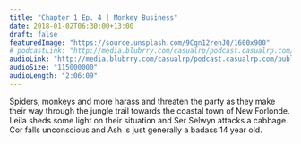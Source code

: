 ```yaml
---
title: "Chapter 1 Ep. 4 | Monkey Business"
date: 2018-01-02T06:30:00+13:00
draft: false
featuredImage: "https://source.unsplash.com/9Cqn12renJQ/1600x900"
# podcastLink: "http://media.blubrry.com/casualrp/podcast.casualrp.com/public/EP%20004%20-%20Monkey%20Business.mp3"
audioLink: "http://media.blubrry.com/casualrp/podcast.casualrp.com/public/EP%20004%20-%20Monkey%20Business.mp3"
audioSize: "115000000"
audioLength: "2:06:09"
---
```

Spiders, monkeys and more harass and threaten the party as they make their way through the jungle trail towards the coastal town of New Forlonde. Leila sheds some light on their situation and Ser Selwyn attacks a cabbage. Cor falls unconscious and Ash is just generally a badass 14 year old.
